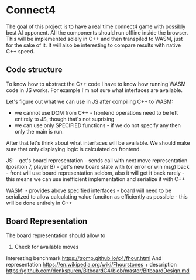 # Connect4

The goal of this project is to have a real time connect4 game with possibly best AI opponent.
All the components should run offline inside the browser.
This will be implemented solely in C++ and then transpiled to WASM, just for the sake of it.
It will also be interesting to compare results with native C++ speed.

## Code structure

To know how to abstract the C++ code I have to know how running WASM code in JS works.
For example I'm not sure what interfaces are available.

Let's figure out what we can use in JS after compiling C++ to WASM:
- we cannot use DOM from C++ - frontend operations need to be left entirely to JS, though that's not suprising
- we can use only SPECIFIED functions - if we do not specify any then only the main is run.

After that let's think about what interfaces will be available.
We should make sure that only displaying logic is calculated on frontend.

JS:
	- get's board representation
	- sends call with next move representation (position 7, player B)
	- get's new board state with (or error or win msg) back
	- front will use board representation seldom, also it will get it back rarely
	- this means we can use inefficient implementation and serialize it with C++

WASM:
	- provides above specified interfaces
	- board will need to be serialized to allow calculating value funciton as efficiently as possible
	- this will be done entirely in C++

## Board Representation
The board representation should allow to
1. Check for available moves

Interesting benchmark https://tromp.github.io/c4/fhour.html
And representation https://en.wikipedia.org/wiki/Fhourstones + description https://github.com/denkspuren/BitboardC4/blob/master/BitboardDesign.md

